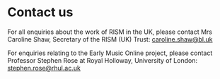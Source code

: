 # Contact us  

For all enquiries about the work of RISM in the UK, please contact Mrs Caroline Shaw, Secretary of the RISM (UK) Trust: [caroline.shaw@bl.uk](mailto:caroline.shaw@bl.uk)

For enquiries relating to the Early Music Online project, please contact Professor Stephen Rose at Royal Holloway, University of London: [stephen.rose@rhul.ac.uk](mailto:stephen.rose@rhul.ac.uk)  

